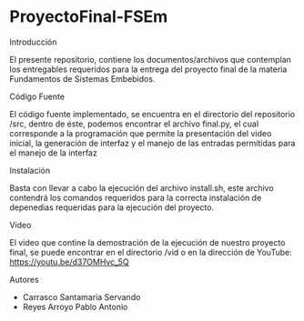# ProyectoFinal-FSEm

Introducción

El presente repositorio, contiene los documentos/archivos que contemplan los entregables requeridos para la entrega del proyecto final de la materia Fundamentos de Sistemas Embebidos.


Código Fuente

El código fuente implementado, se encuentra en el directorio del repositorio /src, dentro de éste, podemos encontrar el archivo final.py, el cual corresponde a la programación que permite la presentación del video inicial, la generación de interfaz y el manejo de las entradas permitidas para el manejo de la interfaz


Instalación

Basta con llevar a cabo la ejecución del archivo install.sh, este archivo contendrá los comandos requeridos para la correcta instalación de depenedias requeridas para la ejecución del proyecto.


Video

El video que contine la demostración de la ejecución de nuestro proyecto final, se puede encontrar en el directorio /vid o en la dirección de YouTube: https://youtu.be/d37OMHvc_5Q 


Autores

- Carrasco Santamaria Servando
- Reyes Arroyo Pablo Antonio


